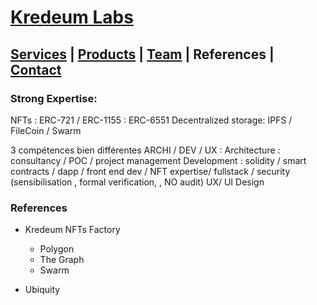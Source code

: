 # [Kredeum Labs](README.md)
## [Services](services.md) | [Products](products.md) | [Team](team.md) | References | [Contact](contact.md)

### Strong Expertise:
NFTs : ERC-721 / ERC-1155 : ERC-6551
Decentralized storage: IPFS / FileCoin / Swarm

3 compétences bien différentes ARCHI / DEV / UX :
Architecture :  consultancy / POC / project management
Development : solidity / smart contracts / dapp / front end dev / NFT expertise/ fullstack / security (sensibilisation , formal verification, , NO audit)
UX/ UI Design

### References
- Kredeum NFTs Factory
  - Polygon
  - The Graph
  - Swarm

- Ubiquity
